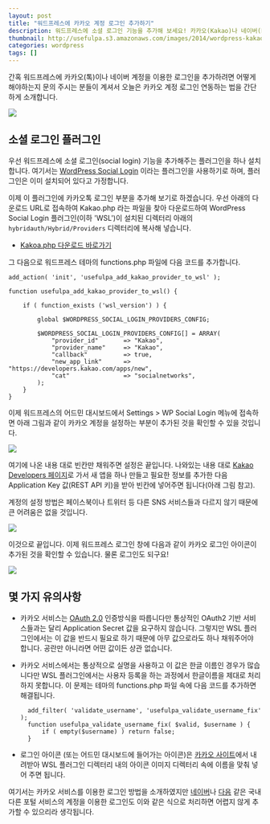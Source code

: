 ```yaml
---
layout: post
title: "워드프레스에 카카오 계정 로그인 추가하기"
description: 워드프레스에 소셜 로그인 기능을 추가해 보세요! 카카오(Kakao)나 네이버(Naver) 같은 국내 서비스 계정을 이용한 로그인도 간단하게 추가할 수 있습니다.
thumbnail: http://usefulpa.s3.amazonaws.com/images/2014/wordpress-kakao-social-login.png
categories: wordpress
tags: []
---
```


간혹 워드프레스에 카카오(톡)이나 네이버 계정을 이용한 로그인을 추가하려면 어떻게 해야하는지 문의 주시는 분들이 계셔서 오늘은 카카오 계정 로그인 연동하는 법을 간단하게 소개합니다.

![](http://usefulpa.s3.amazonaws.com/images/2014/kakao_account_login_btn_large_narrow_ov.png)

소셜 로그인 플러그인
-----

우선 워드프레스에 소셜 로그인(social login) 기능을 추가해주는 플러그인을 하나 설치합니다. 여기서는 [WordPress Social Login](http://wordpress.org/plugins/wordpress-social-login/) 이라는 플러그인을 사용하기로 하며, 플러그인은 이미 설치되어 있다고 가정합니다.

이제 이 플러그인에 카카오톡 로그인 부분을 추가해 보기로 하겠습니다. 우선 아래의 다운로드 URL로 접속하여 Kakao.php 라는 파일을 찾아 다운로드하여 WordPress Social Login 플러그인(이하 'WSL')이 설치된 디렉터리 아래의 `hybridauth/Hybrid/Providers` 디렉터리에 복사해 넣습니다.

* [Kakoa.php 다운로드 바로가기](https://github.com/usefulparadigm/hybridauth-kakao)

그 다음으로  워드프레스 테마의 functions.php 파일에 다음 코드를 추가합니다.

	add_action( 'init', 'usefulpa_add_kakao_provider_to_wsl' );
	
	function usefulpa_add_kakao_provider_to_wsl() {
	
	    if ( function_exists ('wsl_version') ) {
	
	        global $WORDPRESS_SOCIAL_LOGIN_PROVIDERS_CONFIG;
	
	        $WORDPRESS_SOCIAL_LOGIN_PROVIDERS_CONFIG[] = ARRAY(
	            "provider_id"       => "Kakao",
	            "provider_name"     => "Kakao",
	            "callback"          => true,
	            "new_app_link"      => "https://developers.kakao.com/apps/new",
	            "cat"               => "socialnetworks",
	        );
	    }
	}

이제 워드프레스의 어드민 대시보드에서 Settings > WP Social Login 메뉴에 접속하면 아래 그림과 같이 카카오 계정을 설정하는 부분이 추가된 것을 확인할 수 있을 것입니다.

![](http://usefulpa.s3.amazonaws.com/images/2014/wsl-dashboard-kakao-login.png)

여기에 나온 내용 대로 빈칸만 채워주면 설정은 끝입니다. 나와있는 내용 대로 [Kakao Developers 페이지](https://developers.kakao.com/apps/new)로 가서 새 앱을 하나 만들고 필요한 정보를 추가한 다음 Application Key 값(REST API 키)을 받아 빈칸에 넣어주면 됩니다(아래 그림 참고). 

계정의 설정 방법은 페이스북이나 트위터 등 다른 SNS 서비스들과 다르지 않기 때문에 큰 어려움은 없을 것입니다. 

![](http://usefulpa.s3.amazonaws.com/images/2014/hybridauth-kakao-settings.png)

이것으로 끝입니다. 이제 워드프레스 로그인 창에 다음과 같이 카카오 로그인 아이콘이 추가된 것을 확인할 수 있습니다. 물론 로그인도 되구요!

![](http://usefulpa.s3.amazonaws.com/images/2014/wp-login-kakao-icon.png)


몇 가지 유의사항
-----

* 카카오 서비스는 [OAuth 2.0](http://oauth.net/2/) 인증방식을 따릅니다만 통상적인 OAuth2 기반 서비스들과는 달리 Application Secret 값을 요구하지 않습니다. 그렇지만 WSL 플러그인에서는 이 값을 반드시 필요로 하기 때문에 아무 값으로라도 하나 채워주어야 합니다. 공란만 아니라면 어떤 값이든 상관 없습니다.

* 카카오 서비스에서는 통상적으로 실명을 사용하고 이 값은 한글 이름인 경우가 많습니다만 WSL 플러그인에서는 사용자 등록을 하는 과정에서 한글이름을 제대로 처리하지 못합니다. 이 문제는 테마의 functions.php 파일 속에 다음 코드를 추가하면 해결됩니다.

		add_filter( 'validate_username', 'usefulpa_validate_username_fix' );
		function usefulpa_validate_username_fix( $valid, $username ) {
		    if ( empty($username) ) return false;
		}

* 로그인 아이콘 (또는 어드민 대시보드에 들어가는 아이콘)은 [카카오 사이트](https://developers.kakao.com/buttons)에서 내려받아 WSL 플러그인 디렉터리 내의 아이콘 이미지 디렉터리 속에 이름을 맞춰 넣어 주면 됩니다.

여기서는 카카오 서비스를 이용한 로그인 방법을 소개하였지만 [네이버](http://developer.naver.com/wiki/pages/OAuth2)나 [다음](http://dna.daum.net/apis/oauth) 같은 국내 다른 포털 서비스의 계정을 이용한 로그인도 이와 같은 식으로 처리하면 어렵지 않게 추가할 수 있으리라 생각됩니다.


